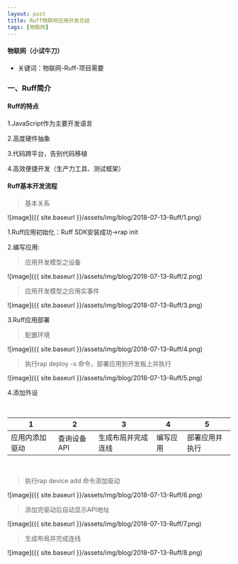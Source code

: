 ```yaml
---
layout: post
title: Ruff物联网应用开发总结
tags: [物联网]
---
```

#### 物联网（小试牛刀）

* 关键词：物联网-Ruff-项目需要

### 一、Ruff简介

#### Ruff的特点

1.JavaScript作为主要开发语言

2.高度硬件抽象

3.代码跨平台，告别代码移植

4.高效便捷开发（生产力工具、测试框架）

#### Ruff基本开发流程

> 基本关系

![image]({{ site.baseurl }}/assets/img/blog/2018-07-13-Ruff/1.png)

1.Ruff应用初始化：Ruff SDK安装成功->rap init

2.编写应用:

> 应用开发模型之设备

![image]({{ site.baseurl }}/assets/img/blog/2018-07-13-Ruff/2.png)

> 应用开发模型之应用实事件

![image]({{ site.baseurl }}/assets/img/blog/2018-07-13-Ruff/3.png)

3.Ruff应用部署

> 配置环境

![image]({{ site.baseurl }}/assets/img/blog/2018-07-13-Ruff/4.png)

> 执行rap deploy -s 命令，部署应用到开发板上并执行

![image]({{ site.baseurl }}/assets/img/blog/2018-07-13-Ruff/5.png)

4.添加外设

<br>

1  | 2  | 3  | 4  | 5
--------- | --------- | --------- | --------- | ---------
应用内添加驱动  | 查询设备API  | 生成布局并完成连线  | 编写应用  | 部署应用并执行

<br>

> 执行rap device add 命令添加驱动

![image]({{ site.baseurl }}/assets/img/blog/2018-07-13-Ruff/6.png)

> 添加完驱动后自动显示API地址

![image]({{ site.baseurl }}/assets/img/blog/2018-07-13-Ruff/7.png)

> 生成布局并完成连线

![image]({{ site.baseurl }}/assets/img/blog/2018-07-13-Ruff/8.png)
